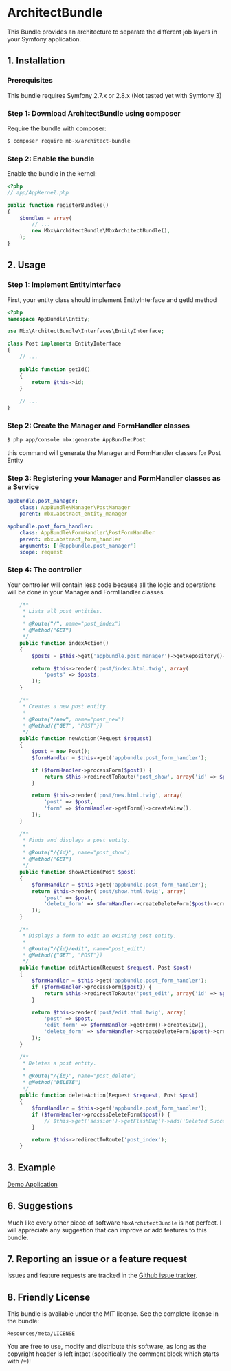 # ArchitectBundle

This Bundle provides an architecture to separate the different job layers in your Symfony application.

## 1. Installation

### Prerequisites

This bundle requires Symfony 2.7.x or 2.8.x (Not tested yet with Symfony 3)

### Step 1: Download ArchitectBundle using composer

Require the bundle with composer:

``` bash
$ composer require mb-x/architect-bundle
```

### Step 2: Enable the bundle

Enable the bundle in the kernel:

``` php
<?php
// app/AppKernel.php

public function registerBundles()
{
    $bundles = array(
        // ...
        new Mbx\ArchitectBundle\MbxArchitectBundle(),
    );
}
```

## 2. Usage

### Step 1: Implement EntityInterface

First, your entity class should implement EntityInterface and getId method
``` php
<?php
namespace AppBundle\Entity;

use Mbx\ArchitectBundle\Interfaces\EntityInterface;

class Post implements EntityInterface
{
    // ...
    
    public function getId()
    {
        return $this->id;
    }
    
    // ...
}
```

### Step 2: Create the Manager and FormHandler classes

``` bash
$ php app/console mbx:generate AppBundle:Post
```

this command will generate the Manager and FormHandler classes for Post Entity

### Step 3: Registering your Manager and FormHandler classes as a Service

```yaml
appbundle.post_manager:
    class: AppBundle\Manager\PostManager
    parent: mbx.abstract_entity_manager

appbundle.post_form_handler:
    class: AppBundle\FormHandler\PostFormHandler
    parent: mbx.abstract_form_handler
    arguments: ['@appbundle.post_manager']
    scope: request
```
### Step 4: The controller

Your controller will contain less code because all the logic and operations will be done in your Manager and FormHandler classes

``` php
    /**
     * Lists all post entities.
     *
     * @Route("/", name="post_index")
     * @Method("GET")
     */
    public function indexAction()
    {
        $posts = $this->get('appbundle.post_manager')->getRepository()->findAll();

        return $this->render('post/index.html.twig', array(
            'posts' => $posts,
        ));
    }

    /**
     * Creates a new post entity.
     *
     * @Route("/new", name="post_new")
     * @Method({"GET", "POST"})
     */
    public function newAction(Request $request)
    {
        $post = new Post();
        $formHandler = $this->get('appbundle.post_form_handler');

        if ($formHandler->processForm($post)) {
            return $this->redirectToRoute('post_show', array('id' => $post->getId()));
        }

        return $this->render('post/new.html.twig', array(
            'post' => $post,
            'form' => $formHandler->getForm()->createView(),
        ));
    }

    /**
     * Finds and displays a post entity.
     *
     * @Route("/{id}", name="post_show")
     * @Method("GET")
     */
    public function showAction(Post $post)
    {
        $formHandler = $this->get('appbundle.post_form_handler');
        return $this->render('post/show.html.twig', array(
            'post' => $post,
            'delete_form' => $formHandler->createDeleteForm($post)->createView(),
        ));
    }

    /**
     * Displays a form to edit an existing post entity.
     *
     * @Route("/{id}/edit", name="post_edit")
     * @Method({"GET", "POST"})
     */
    public function editAction(Request $request, Post $post)
    {
        $formHandler = $this->get('appbundle.post_form_handler');
        if ($formHandler->processForm($post)) {
            return $this->redirectToRoute('post_edit', array('id' => $post->getId()));
        }

        return $this->render('post/edit.html.twig', array(
            'post' => $post,
            'edit_form' => $formHandler->getForm()->createView(),
            'delete_form' => $formHandler->createDeleteForm($post)->createView(),
        ));
    }

    /**
     * Deletes a post entity.
     *
     * @Route("/{id}", name="post_delete")
     * @Method("DELETE")
     */
    public function deleteAction(Request $request, Post $post)
    {
        $formHandler = $this->get('appbundle.post_form_handler');
        if ($formHandler->processDeleteForm($post)) {
            // $this->get('session')->getFlashBag()->add('Deleted Successfully');
        }

        return $this->redirectToRoute('post_index');
    }
```
## 3. Example

[Demo Application](https://github.com/mb-x/ArchitectBundleDemo)

## 6. Suggestions 

Much like every other piece of software `MbxArchitectBundle` is not perfect.
I will appreciate any suggestion that can improve or add features to this bundle.

## 7. Reporting an issue or a feature request

Issues and feature requests are tracked in the [Github issue tracker](https://github.com/mb-x/architect-bundle/issues).

## 8. Friendly License

This bundle is available under the MIT license. See the complete license in the bundle:

    Resources/meta/LICENSE

You are free to use, modify and distribute this software, as long as the copyright header is left intact (specifically the comment block which starts with /*)!
